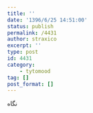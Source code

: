 ```yaml
---
title: ''
date: '1396/6/25 14:51:00'
status: publish
permalink: /4431
author: straxico
excerpt: ''
type: post
id: 4431
category:
    - tytomood
tag: []
post_format: []
---
```

نگاه